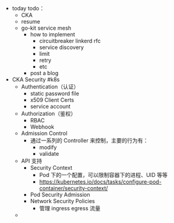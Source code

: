 - today todo：
	- CKA
	- resume
	- go-kit service mesh
		- how to implement
			- circuitbreaker linkerd rfc
			- service discovery
			- limit
			- retry
			- etc
		- post a blog
- CKA Security #k8s
	- Authentication（认证）
		- static password file
		- x509 Client Certs
		- service account
	- Authorization（鉴权）
		- RBAC
		- Webhook
	- Admission Control
		- 通过一系列的 Controller 来控制，主要的行为有：
			- modify
			- validate
	- API 支持
		- Security Context
			- Pod 下的一个配置，可以限制容器下的进程、UID 等等
			- https://kubernetes.io/docs/tasks/configure-pod-container/security-context/
		- Pod Security Admission
		- Network Security Policies
			- 管理 ingress egress 流量
	-